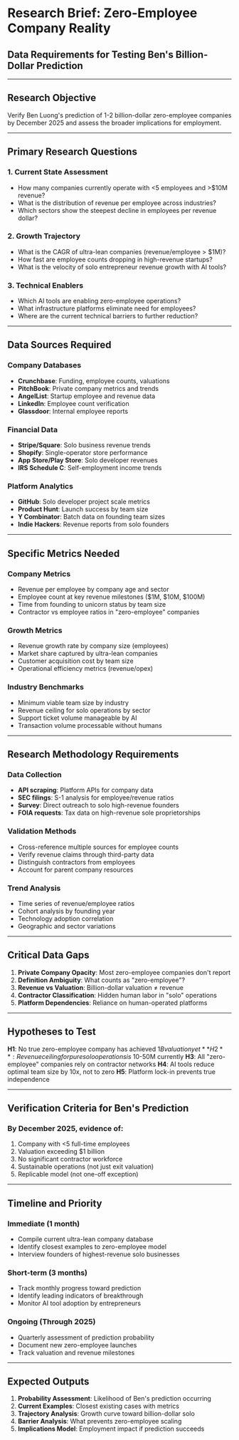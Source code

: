 # Research Brief: Zero-Employee Company Reality
## Data Requirements for Testing Ben's Billion-Dollar Prediction

---

## Research Objective

Verify Ben Luong's prediction of 1-2 billion-dollar zero-employee companies by December 2025 and assess the broader implications for employment.

---

## Primary Research Questions

### 1. Current State Assessment
- How many companies currently operate with <5 employees and >$10M revenue?
- What is the distribution of revenue per employee across industries?
- Which sectors show the steepest decline in employees per revenue dollar?

### 2. Growth Trajectory
- What is the CAGR of ultra-lean companies (revenue/employee > $1M)?
- How fast are employee counts dropping in high-revenue startups?
- What is the velocity of solo entrepreneur revenue growth with AI tools?

### 3. Technical Enablers
- Which AI tools are enabling zero-employee operations?
- What infrastructure platforms eliminate need for employees?
- Where are the current technical barriers to further reduction?

---

## Data Sources Required

### Company Databases
- **Crunchbase**: Funding, employee counts, valuations
- **PitchBook**: Private company metrics and trends
- **AngelList**: Startup employee and revenue data
- **LinkedIn**: Employee count verification
- **Glassdoor**: Internal employee reports

### Financial Data
- **Stripe/Square**: Solo business revenue trends
- **Shopify**: Single-operator store performance
- **App Store/Play Store**: Solo developer revenues
- **IRS Schedule C**: Self-employment income trends

### Platform Analytics
- **GitHub**: Solo developer project scale metrics
- **Product Hunt**: Launch success by team size
- **Y Combinator**: Batch data on founding team sizes
- **Indie Hackers**: Revenue reports from solo founders

---

## Specific Metrics Needed

### Company Metrics
- Revenue per employee by company age and sector
- Employee count at key revenue milestones ($1M, $10M, $100M)
- Time from founding to unicorn status by team size
- Contractor vs employee ratios in "zero-employee" companies

### Growth Metrics
- Revenue growth rate by company size (employees)
- Market share captured by ultra-lean companies
- Customer acquisition cost by team size
- Operational efficiency metrics (revenue/opex)

### Industry Benchmarks
- Minimum viable team size by industry
- Revenue ceiling for solo operations by sector
- Support ticket volume manageable by AI
- Transaction volume processable without humans

---

## Research Methodology Requirements

### Data Collection
- **API scraping**: Platform APIs for company data
- **SEC filings**: S-1 analysis for employee/revenue ratios
- **Survey**: Direct outreach to solo high-revenue founders
- **FOIA requests**: Tax data on high-revenue sole proprietorships

### Validation Methods
- Cross-reference multiple sources for employee counts
- Verify revenue claims through third-party data
- Distinguish contractors from employees
- Account for parent company resources

### Trend Analysis
- Time series of revenue/employee ratios
- Cohort analysis by founding year
- Technology adoption correlation
- Geographic and sector variations

---

## Critical Data Gaps

1. **Private Company Opacity**: Most zero-employee companies don't report
2. **Definition Ambiguity**: What counts as "zero-employee"?
3. **Revenue vs Valuation**: Billion-dollar valuation ≠ revenue
4. **Contractor Classification**: Hidden human labor in "solo" operations
5. **Platform Dependencies**: Reliance on human-operated platforms

---

## Hypotheses to Test

**H1**: No true zero-employee company has achieved $1B valuation yet
**H2**: Revenue ceiling for pure solo operations is ~$10-50M currently
**H3**: All "zero-employee" companies rely on contractor networks
**H4**: AI tools reduce optimal team size by 10x, not to zero
**H5**: Platform lock-in prevents true independence

---

## Verification Criteria for Ben's Prediction

### By December 2025, evidence of:
1. Company with <5 full-time employees
2. Valuation exceeding $1 billion
3. No significant contractor workforce
4. Sustainable operations (not just exit valuation)
5. Replicable model (not one-off exception)

---

## Timeline and Priority

### Immediate (1 month)
- Compile current ultra-lean company database
- Identify closest examples to zero-employee model
- Interview founders of highest-revenue solo businesses

### Short-term (3 months)
- Track monthly progress toward prediction
- Identify leading indicators of breakthrough
- Monitor AI tool adoption by entrepreneurs

### Ongoing (Through 2025)
- Quarterly assessment of prediction probability
- Document new zero-employee launches
- Track valuation and revenue milestones

---

## Expected Outputs

1. **Probability Assessment**: Likelihood of Ben's prediction occurring
2. **Current Examples**: Closest existing cases with metrics
3. **Trajectory Analysis**: Growth curve toward billion-dollar solo
4. **Barrier Analysis**: What prevents zero-employee scaling
5. **Implications Model**: Employment impact if prediction succeeds
